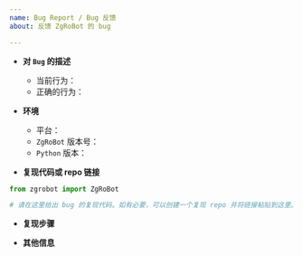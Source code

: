 ```yaml
---
name: Bug Report / Bug 反馈
about: 反馈 ZgRoBot 的 bug

---
```


<!--
请注意：不规范的问题会被部署的 issue bot 自动关闭。
Issue tracker 只用于反馈 bug 和 feature request。
与 ZgRoBot 用法相关的问题请加入主页上的 QQ 群讨论或在 SegmentFault 社区提问。
在提问前请仔细阅读我们的文档，并推荐阅读《提问的智慧》：
https://github.com/ruby-china/How-To-Ask-Questions-The-Smart-Way/blob/master/README-zh_CN.md
-->
* **对 `Bug` 的描述**
  * 当前行为：
  * 正确的行为：

* **环境**
  * 平台：
  * `ZgRoBot` 版本号：
  * `Python` 版本：

* **复现代码或 repo 链接**

```python
from zgrobot import ZgRoBot

# 请在这里给出 bug 的复现代码。如有必要，可以创建一个复现 repo 并将链接粘贴到这里。
```

* **复现步骤**

* **其他信息**
<!-- 如对 bug 修复的建议、相关 issue 或 PR 的引用等信息 -->
